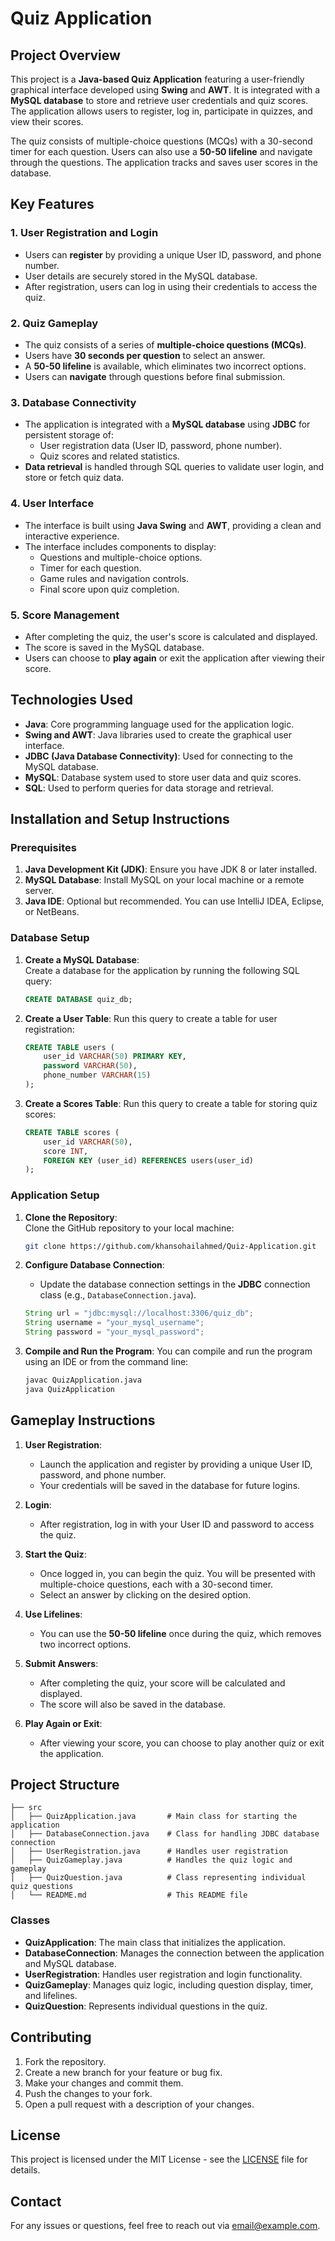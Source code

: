 # Quiz Application

## Project Overview

This project is a **Java-based Quiz Application** featuring a user-friendly graphical interface developed using **Swing** and **AWT**. It is integrated with a **MySQL database** to store and retrieve user credentials and quiz scores. The application allows users to register, log in, participate in quizzes, and view their scores.

The quiz consists of multiple-choice questions (MCQs) with a 30-second timer for each question. Users can also use a **50-50 lifeline** and navigate through the questions. The application tracks and saves user scores in the database.

## Key Features

### 1. **User Registration and Login**
   - Users can **register** by providing a unique User ID, password, and phone number.
   - User details are securely stored in the MySQL database.
   - After registration, users can log in using their credentials to access the quiz.

### 2. **Quiz Gameplay**
   - The quiz consists of a series of **multiple-choice questions (MCQs)**.
   - Users have **30 seconds per question** to select an answer.
   - A **50-50 lifeline** is available, which eliminates two incorrect options.
   - Users can **navigate** through questions before final submission.
   
### 3. **Database Connectivity**
   - The application is integrated with a **MySQL database** using **JDBC** for persistent storage of:
     - User registration data (User ID, password, phone number).
     - Quiz scores and related statistics.
   - **Data retrieval** is handled through SQL queries to validate user login, and store or fetch quiz data.

### 4. **User Interface**
   - The interface is built using **Java Swing** and **AWT**, providing a clean and interactive experience.
   - The interface includes components to display:
     - Questions and multiple-choice options.
     - Timer for each question.
     - Game rules and navigation controls.
     - Final score upon quiz completion.

### 5. **Score Management**
   - After completing the quiz, the user's score is calculated and displayed.
   - The score is saved in the MySQL database.
   - Users can choose to **play again** or exit the application after viewing their score.

## Technologies Used

- **Java**: Core programming language used for the application logic.
- **Swing and AWT**: Java libraries used to create the graphical user interface.
- **JDBC (Java Database Connectivity)**: Used for connecting to the MySQL database.
- **MySQL**: Database system used to store user data and quiz scores.
- **SQL**: Used to perform queries for data storage and retrieval.

## Installation and Setup Instructions

### Prerequisites

1. **Java Development Kit (JDK)**: Ensure you have JDK 8 or later installed.
2. **MySQL Database**: Install MySQL on your local machine or a remote server.
3. **Java IDE**: Optional but recommended. You can use IntelliJ IDEA, Eclipse, or NetBeans.

### Database Setup

1. **Create a MySQL Database**:  
   Create a database for the application by running the following SQL query:
   ```sql
   CREATE DATABASE quiz_db;
   ```

2. **Create a User Table**:
   Run this query to create a table for user registration:
   ```sql
   CREATE TABLE users (
       user_id VARCHAR(50) PRIMARY KEY,
       password VARCHAR(50),
       phone_number VARCHAR(15)
   );
   ```

3. **Create a Scores Table**:
   Run this query to create a table for storing quiz scores:
   ```sql
   CREATE TABLE scores (
       user_id VARCHAR(50),
       score INT,
       FOREIGN KEY (user_id) REFERENCES users(user_id)
   );
   ```

### Application Setup

1. **Clone the Repository**:  
   Clone the GitHub repository to your local machine:
   ```bash
   git clone https://github.com/khansohailahmed/Quiz-Application.git
   ```

2. **Configure Database Connection**:
   - Update the database connection settings in the **JDBC** connection class (e.g., `DatabaseConnection.java`).
   ```java
   String url = "jdbc:mysql://localhost:3306/quiz_db";
   String username = "your_mysql_username";
   String password = "your_mysql_password";
   ```

3. **Compile and Run the Program**:
   You can compile and run the program using an IDE or from the command line:
   ```bash
   javac QuizApplication.java
   java QuizApplication
   ```

## Gameplay Instructions

1. **User Registration**:
   - Launch the application and register by providing a unique User ID, password, and phone number.
   - Your credentials will be saved in the database for future logins.

2. **Login**:
   - After registration, log in with your User ID and password to access the quiz.

3. **Start the Quiz**:
   - Once logged in, you can begin the quiz. You will be presented with multiple-choice questions, each with a 30-second timer.
   - Select an answer by clicking on the desired option.

4. **Use Lifelines**:
   - You can use the **50-50 lifeline** once during the quiz, which removes two incorrect options.

5. **Submit Answers**:
   - After completing the quiz, your score will be calculated and displayed.
   - The score will also be saved in the database.

6. **Play Again or Exit**:
   - After viewing your score, you can choose to play another quiz or exit the application.

## Project Structure

```
├── src
│   ├── QuizApplication.java       # Main class for starting the application
│   ├── DatabaseConnection.java    # Class for handling JDBC database connection
│   ├── UserRegistration.java      # Handles user registration
│   ├── QuizGameplay.java          # Handles the quiz logic and gameplay
│   ├── QuizQuestion.java          # Class representing individual quiz questions
│   └── README.md                  # This README file
```

### Classes

- **QuizApplication**: The main class that initializes the application.
- **DatabaseConnection**: Manages the connection between the application and MySQL database.
- **UserRegistration**: Handles user registration and login functionality.
- **QuizGameplay**: Manages quiz logic, including question display, timer, and lifelines.
- **QuizQuestion**: Represents individual questions in the quiz.

## Contributing

1. Fork the repository.
2. Create a new branch for your feature or bug fix.
3. Make your changes and commit them.
4. Push the changes to your fork.
5. Open a pull request with a description of your changes.

## License

This project is licensed under the MIT License - see the [LICENSE](LICENSE) file for details.

## Contact

For any issues or questions, feel free to reach out via [email@example.com](mailto:email@example.com).
